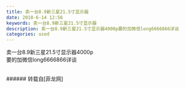 ```yaml
---
title: 卖一台8.9新三星21.5寸显示器
date: 2018-6-14 12:56
keywords: 卖一台8.9新三星21.5寸显示器
description: 卖一台8.9新三星21.5寸显示器4000p要的加微信long6666866详谈
categories: used
---
```

<td class="t_f" id="postmessage_1419556">

卖一台8.9新三星21.5寸显示器4000p<br/>
<img alt="" border="0" class="zoom" data-cf-modified-dbb8825c5f3a6c06693ad547-="" file="http://www.flw.ph/data/appbyme/upload/image/201806/14/whyH0iZGhtKk.jpg" id="aimg_Rmq7Q" lazyloadthumb="1" onclick="" onmouseover="" src="http://www.flw.ph/data/appbyme/upload/image/201806/14/whyH0iZGhtKk.jpg"/><br/>
要的加微信long6666866详谈<br/>
<br/>
</td>
###### 转载自[菲龙网]